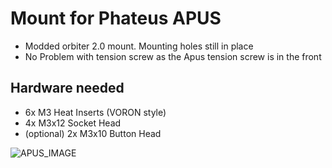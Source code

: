 # Mount for Phateus APUS
* Modded orbiter 2.0 mount. Mounting holes still in place
* No Problem with tension screw as the Apus tension screw is in the front

## Hardware needed
* 6x M3 Heat Inserts (VORON style)
* 4x M3x12 Socket Head
* (optional) 2x M3x10 Button Head


![APUS_IMAGE](https://github.com/user-attachments/assets/2b4a116b-14c9-441c-8eaf-3286bddb8bf2)
